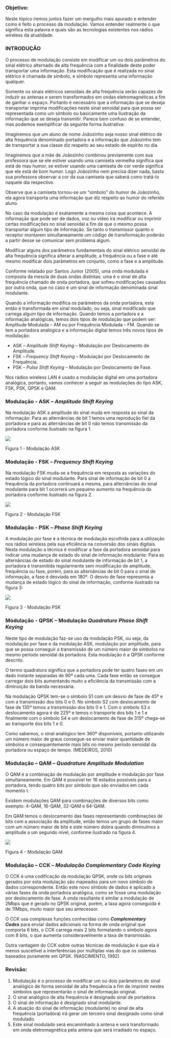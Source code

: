 ### Objetivo:

Neste tópico iremos juntos fazer um mergulho mais apurado e entender como é feito o processo da modulação. Vamos entender realmente o que significa esta palavra e quais são as tecnologias existentes nos rádios wireless da atualidade.

### INTRODUÇÃO

O processo de modulação consiste em modificar um ou dois parâmetros do sinal elétrico alternado de alta frequência com a finalidade deste poder transportar uma informação. Esta modificação que é realizada no sinal elétrico é chamada de símbolo, e símbolo representa uma informação qualquer.

Somente os sinais elétricos senoidais de alta frequência serão capazes de induzir as antenas e serem transformados em ondas eletromagnéticas a fim de ganhar o espaço. Portanto é necessário que a informação que se deseja transportar imprima modificações neste sinal senoidal para que possa ser representada como um símbolo ou basicamente uma ilustração da informação que se deseja transmitir. Parece bem confuso de se entender, mas podemos exemplificar da seguinte forma ilustrativa:

Imaginemos que um aluno de nome Joãozinho seja nosso sinal elétrico de alta frequência denominado portadora e a informação que Joãozinho tem de transportar a sua classe diz respeito ao seu estado de espírito no dia.

Imaginemos que a mãe de Joãozinho combinou previamente com sua professora que se ele estiver usando uma camiseta vermelha significa que está de mau humor, se estiver usando uma camiseta de cor verde significa que ele está de bom humor. Logo Joãozinho nem precisa dizer nada, basta sua professora observar a cor da sua camiseta que saberá como tratá-lo naquele dia respectivo.

Observe que a camiseta tornou-se um “símbolo” do humor de Joãozinho, ela agora transporta uma informação que diz respeito ao humor do referido aluno.

No caso da modulação é exatamente a mesma coisa que acontece. A informação que pode ser de dados, voz ou vídeo irá modificar ou imprimir certas modificações no sinal senoidal a fim de que o mesmo possa transportar algum tipo de informação. Se tanto o transmissor quanto o receptor montarem simultaneamente um código de transformação poderão a partir desse se comunicar sem problema algum.

Modificar alguns dos parâmetros fundamentais do sinal elétrico senoidal de alta frequência significa alterar a amplitude, a frequência ou a fase e até mesmo modificar dois parâmetros em conjunto, como a fase e a amplitude.

Conforme relatado por Santos Junior (2005), uma onda modulada é composta da mescla de duas ondas distintas: uma é o sinal de alta frequência chamado de onda portadora, que sofreu modificações causados por outra onda, que no caso é um sinal de informação denominada sinal modulante.

Quando a informação modifica os parâmetros da onda portadora, esta então é transformada em sinal modulado, ou seja, sinal modificado que carrega algum tipo de informação. Quando temos a portadora e a informação analógicas, temos dois tipos de modulação que podem ser: Amplitude Modulada – AM ou por Frequência Modulada – FM. Quando se tem a portadora analógica e a informação digital temos três novos tipos de modulação:

- ASK – _Amplitude Shift Keying_ – Modulação por Deslocamento de Amplitude.
- FSK – _Frequency Shift Keying_ – Modulação por Deslocamento de Frequência.
- PSK – _Pulse Shift Keying_ – Modulação por Deslocamento de Fase.

Nos rádios wireless LAN é usado a modulação digital em uma portadora analógica, portanto, vamos conhecer a seguir as modulações do tipo ASK, FSK, PSK, QPSK e QAM.

### Modulação - ASK – _Amplitude Shift Keying_

Na modulação ASK a amplitude do sinal muda em resposta ao sinal da informação: Para as alternâncias de bit 1 temos uma reprodução fiel da portadora e para as alternâncias de bit 0 não temos transmissão da portadora conforme ilustrado na figura 1.

[![](https://img.uninove.br/static/0/0/0/0/0/0/0/3/0/5/4/305452/17758.png)](https://img.uninove.br/static/0/0/0/0/0/0/0/3/0/5/4/305452/17758.png)

Figura 1 - Modulação ASK

### Modulação - FSK – _Frequency Shift Keying_

Na modulação FSK muda-se a frequência em resposta as variações do estado lógico do sinal modulante. Para sinal de informação de bit 0 a frequência da portadora continuará a mesma, para alternâncias do sinal modulante para bit 1 ocorrerá um pequeno aumento na frequência da portadora conforme ilustrado na figura 2.

[![](https://img.uninove.br/static/0/0/0/0/0/0/0/3/0/5/4/305468/17760.png)](https://img.uninove.br/static/0/0/0/0/0/0/0/3/0/5/4/305468/17760.png)

Figura 2 - Modulação FSK

### Modulação - PSK – _Phase Shift Keying_

A modulação por fase é a técnica de modulação escolhida para a utilização nos rádios wireless pela sua eficiência na conversão dos sinais digitais. Nesta modulação a técnica é modificar a fase da portadora senoidal para indicar uma mudança de estado do sinal de informação modulante: Para as alternâncias de estado do sinal modulante de informação de bit 1, a portadora é transmitida regularmente sem modificação de amplitude, frequência ou fase, porém, para as alternâncias de bit 0 para o sinal de informação, a fase é desviada em 180º. O desvio de fase representa a mudança de estado lógico do sinal de informação, conforme ilustrado na figura 3:

[![](https://img.uninove.br/static/0/0/0/0/0/0/0/3/0/5/5/305516/17761.png)](https://img.uninove.br/static/0/0/0/0/0/0/0/3/0/5/5/305516/17761.png)

Figura 3 - Modulação PSK

### Modulação - QPSK – Modulação _Quadrature Phase Shift Keying_

Neste tipo de modulação faz-se uso da modulação PSK, ou seja, da modulação por fase e da modulação ASK, modulação por amplitude, para que se possa conseguir a transmissão de um número maior de símbolos no mesmo período senoidal da portadora. Esta modulação é a QPSK conforme descrito.

O termo quadratura significa que a portadora pode ter quatro fases em um dado instante separadas de 90º cada uma. Cada fase então se consegue carregar dois bits aumentando muito a eficiência da transmissão com a diminuição da banda necessária.

Na modulação QPSK tem-se o símbolo S1 com um desvio de fase de 45º e com a transmissão dos bits 0 e 0. No símbolo S2 com deslocamento de fase de 135º temos a transmissão dos bits 0 e 1. Com o símbolo S3 o deslocamento agora é de 225º e temos o transporte dos bits 1 e 1 e finalmente com o símbolo S4 e um deslocamento de fase de 315º chega-se ao transporte dos bits 1 e 0.

Como sabemos, o sinal analógico tem 360º disponíveis, portanto utilizando um número maior de graus consegue-se enviar maior quantidade de símbolos e consequentemente mais bits no mesmo período senoidal da portadora ou espaço de tempo. (MEDEIROS, 2010)

### Modulação – QAM – _Quadrature Amplitude Modulation_

O QAM é a combinação de modulação por amplitude e modulação por fase simultaneamente. Em QAM é possível ter 16 estados possíveis para a portadora, tendo quatro bits por símbolo que são enviados em cada momento t.

Existem modulações QAM para combinações de diversos bits como exemplo: 4-QAM, 16-QAM, 32-QAM e 64-QAM.

Em QAM temos o deslocamento das fases representando combinações de bits com a associação da amplitude, então temos um grupo de fases maior com um número maior de bits e este número dobra quando diminuímos a amplitude a um segundo nível, conforme ilustrado na figura 4.

[![](https://img.uninove.br/static/0/0/0/0/0/0/0/3/0/5/5/305513/17764.png)](https://img.uninove.br/static/0/0/0/0/0/0/0/3/0/5/5/305513/17764.png)

Figura 4 - Modulação QAM

### Modulação – CCK – _Modulação Complementary Code Keying_

O CCK é uma codificação da modulação QPSK, onde os bits originais gerados por esta modulação são mapeados para um novo símbolo de dados correspondente. Então este novo símbolo de dados é aplicado a várias fases da onda portadora analógica, como se fosse uma modulação por deslocamento de fase. A onda resultante é similar a modulação de 2Mbps que é gerado no QPSK original, porém, a taxa agora conseguida é de 11Mbps, muito maior que seu antecessor.

O CCK usa complexas funções conhecidas como _**Complementary Codes**_ para enviar dados adicionais na forma de onda original que comporta 6 bits, o CCK carrega mais 2 bits formatando o símbolo agora com 8 bits, o que aumenta consideravelmente a taxa de transmissão.

Outra vantagem do CCK sobre outras técnicas de modulação é que ela é menos suscetível a interferências por múltiplas vias do que os sistemas baseados puramente em QPSK. (NASCIMENTO, 1992)

### Revisão:

1. Modulação é o processo de modificar um ou dois parâmetros do sinal analógico de forma senoidal de alta frequência a fim de imprimir nestes símbolos que representarão o sinal de informação original.
2. O sinal analógico de alta frequência é designado sinal de portadora.
3. O sinal de informação é designado sinal modulante.
4. A atuação do sinal de informação (modulante) no sinal de alta frequência (portadora) irá gerar um terceiro sinal designado como sinal modulado.
5. Este sinal modulado será encaminhado à antena e será transformado em onda eletromagnética pela antena que será irradiado no espaço.